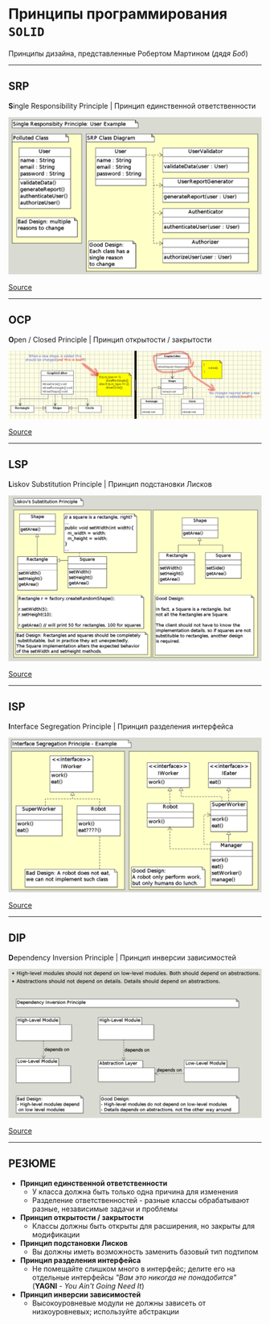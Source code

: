 # Принципы программирования `SOLID`

Принципы дизайна, представленные Робертом Мартином (_дядя Боб_)

---

## SRP

**S**ingle Responsibility Principle | Принцип единственной ответственности

![srp.png](_images/srp.png)

[Source](https://www.oodesign.com/single-responsibility-principle)

---

## OCP

**O**pen / Closed Principle | Принцип открытости / закрытости

![srp.png](_images/ocp.png)

[Source](https://www.oodesign.com/open-closed-principle)

---

## LSP

**L**iskov Substitution Principle | Принцип подстановки Лисков

![srp.png](_images/lsp.png)

[Source](https://www.oodesign.com/liskov-s-substitution-principle)

---

## ISP

**I**nterface Segregation Principle | Принцип разделения интерфейса

![srp.png](_images/isp.png)

[Source](https://www.oodesign.com/interface-segregation-principle)

---

## DIP

**D**ependency Inversion Principle | Принцип инверсии зависимостей

![srp.png](_images/dip.png)

[Source](https://www.oodesign.com/dependency-inversion-principle)

---

## РЕЗЮМЕ

- **Принцип единственной ответственности**
    - У класса должна быть только одна причина для изменения
    - Разделение ответственностей - разные классы обрабатывают разные, независимые задачи и проблемы
- **Принцип открытости / закрытости**
    - Классы должны быть открыты для расширения, но закрыты для модификации
- **Принцип подстановки Лисков**
    - Вы должны иметь возможность заменить базовый тип подтипом
- **Принцип разделения интерфейса**
    - Не помещайте слишком много в интерфейс; делите его на отдельные интерфейсы
      _"Вам это никогда не понадобится"_ (**YAGNI** - _You Ain't Going Need It_)
- **Принцип инверсии зависимостей**
    - Высокоуровневые модули не должны зависеть от низкоуровневых;
      используйте абстракции
